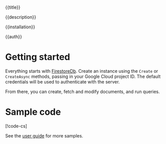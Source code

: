 {{title}}

{{description}}

{{installation}}

{{auth}}

# Getting started

Everything starts with [FirestoreDb](obj/api/Google.Cloud.Firestore.FirestoreDb.yml).
Create an instance using the `Create` or `CreateAsync` methods, passing in your Google Cloud project ID.
The default credentials will be used to authenticate with the server.

From there, you can create, fetch and modify documents, and run queries.

# Sample code

[!code-cs[](obj/snippets/Google.Cloud.Firestore.Index.txt#GettingStarted)]

See the [user guide](userguide.md) for more samples.
